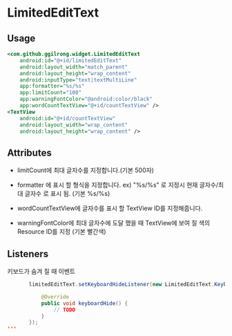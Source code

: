 LimitedEditText
============================

Usage
-----
```xml
<com.github.ggilrong.widget.LimitedEditText
    android:id="@+id/limitedEditText"
    android:layout_width="match_parent"
    android:layout_height="wrap_content"
    android:inputType="text|textMultiLine"
    app:formatter="%s/%s"
    app:limitCount="100"
    app:warningFontColor="@android:color/black"
    app:wordCountTextView="@+id/countTextView" />
<TextView
    android:id="@+id/countTextView"
    android:layout_width="wrap_content"
    android:layout_height="wrap_content" />
```

Attributes
----------
* limitCount에 최대 글자수를 지정합니다.(기본 500자)

* formatter 에 표시 할 형식을 지정합니다. ex) "%s/%s" 로 지정시 현재 글자수/최대 글자수 로 표시 됨. (기본 %s/%s)

* wordCountTextView에 글자수를 표시 할 TextView ID를 지정해줍니다.

* warningFontColor에 최대 글자수에 도달 했을 때 TextView에 보여 질 색의 Resource ID를 지정 (기본 빨간색)

Listeners
---------
키보드가 숨겨 질 때 이벤트

 ```java
		limitedEditText.setKeyboardHideListener(new LimitedEditText.KeyboardHideListener() {

			@Override
			public void keyboardHide() {
				// TODO
			}
		});
'''



